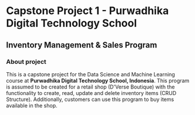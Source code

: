 # Capstone Project 1 - Purwadhika Digital Technology School
## Inventory Management & Sales Program

### About project
This is a capstone project for the Data Science and Machine Learning course at **Purwadhika Digital Technology School, Indonesia**. This program is assumed to be created for a retail shop (D'Verse Boutique) with the functionality to create, read, update and delete inventory items (CRUD Structure). Additionally, customers can use this program to buy items available in the shop. 



